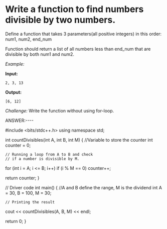 # Write a function to find numbers divisible by two numbers.
Define a function that takes 3 parameters(all positive integers) in this order:
num1, num2, end_num

Function should return a list of all numbers less than end_num that are divisible by both num1 and num2.

_Example:_

**Input:**


    2, 3, 13
    

**Output:**


    [6, 12]
    
    
_Challenge:_
Write the function without using for-loop.

ANSWER:----

#include <bits/stdc++.h> 
using namespace std; 
  
int countDivisibles(int A, int B, int M) 
{ 
    //Variable to store the counter 
    int counter = 0; 
  
    // Running a loop from A to B and check 
    // if a number is divisible by M. 
   for (int i = A; i <= B; i++) 
        if (i % M == 0) 
            counter++; 
  
   return counter; 
} 
  
// Driver code 
int main() 
{ 
    //A and B define the range, M is the dividend 
    int A = 30, B = 100, M = 30; 
  
    // Printing the result 
   cout << countDivisibles(A, B, M) << endl; 
  
   return 0; 
} 

